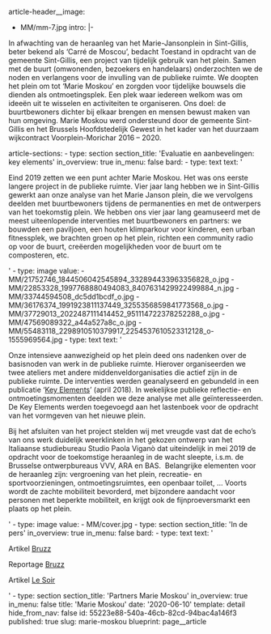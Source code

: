 article-header__image:
  - MM/mm-7.jpg
intro: |-
  <p>In afwachting van de heraanleg van het Marie-Jansonplein in Sint-Gillis, beter bekend als ‘Carré de Moscou’, bedacht Toestand in opdracht van de gemeente Sint-Gillis, een project van tijdelijk gebruik van het plein. Samen met de buurt (omwonenden, bezoekers en handelaars) onderzochten we de noden en verlangens voor de invulling van de publieke ruimte. We doopten het plein om tot ‘Marie Moskou’ en zorgden voor tijdelijke bouwsels die dienden als ontmoetingsplek. Een plek waar iedereen welkom was om ideeën uit te wisselen en activiteiten te organiseren. Ons doel: de buurtbewoners dichter bij elkaar brengen en mensen bewust maken van hun omgeving. Marie Moskou werd ondersteund door de gemeente Sint-Gillis en het Brussels Hoofdstedelijk Gewest in het kader van het duurzaam wijkcontract Voorplein-Morichar 2016 – 2020.
  </p>
article-sections:
  -
    type: section
    section_title: 'Evaluatie en aanbevelingen: key elements'
    in_overview: true
    in_menu: false
    bard:
      -
        type: text
        text: '<p>Eind 2019 zetten we een punt achter Marie Moskou. Het was ons eerste langere project in de publieke ruimte. Vier jaar lang hebben we in Sint-Gillis gewerkt aan onze analyse van het Marie Janson plein, die we vervolgens deelden met buurtbewoners tijdens de permanenties en met de ontwerpers van het toekomstig plein. We hebben ons vier jaar lang geamuseerd met de meest uiteenlopende interventies met buurtbewoners en partners: we bouwden een paviljoen, een houten klimparkour voor kinderen, een urban fitnessplek, we brachten groen op het plein, richten een community radio op voor de buurt, creëerden mogelijkheden voor de buurt om te composteren, etc.&nbsp;<br></p>'
      -
        type: image
        value:
          - MM/21752746_1844506042545894_332894433963356828_o.jpg
          - MM/22853328_1997768880494083_8407631429922499884_n.jpg
          - MM/33744594508_dc5dd1bcdf_o.jpg
          - MM/36176374_1991923811137449_3255356859841773568_o.jpg
          - MM/37729013_2022487111414452_951114722378252288_o.jpg
          - MM/47569089322_a44a527a8c_o.jpg
          - MM/55483118_2298910510379917_2254537610523312128_o-1555969564.jpg
      -
        type: text
        text: '<p>Onze intensieve aanwezigheid op het plein deed ons nadenken over de basisnoden van werk in de publieke ruimte. Hierover organiseerden we twee ateliers met andere middenveldorganisaties die actief zijn in de publieke ruimte. De interventies werden geanalyseerd en gebundeld in een publicatie ‘<a href="https://toestand.be/assets/pdf/14-april-2018-keyelements-nl.compressed.pdf" target="_blank">Key Elements</a>’ (april 2018). In wekelijkse publieke reflectie- en ontmoetingsmomenten deelden we deze analyse met alle geïnteresseerden. De Key Elements werden toegevoegd aan het lastenboek voor de opdracht van het vormgeven van het nieuwe plein.&nbsp;</p><p>Bij het afsluiten van het project stelden wij met vreugde vast dat de echo’s van ons werk duidelijk weerklinken in het gekozen ontwerp van het Italiaanse studiebureau Studio Paola Viganò dat uiteindelijk in mei 2019 de opdracht voor de toekomstige heraanleg in de wacht sleepte, i.s.m. de Brusselse ontwerpbureaus VVV, ARA en BAS. &nbsp;Belangrijke elementen voor de heraanleg zijn: vergroening van het plein, recreatie- en sportvoorzieningen, ontmoetingsruimtes, een openbaar toilet, … Voorts wordt de zachte mobiliteit bevorderd, met bijzondere aandacht voor personen met beperkte mobiliteit, en krijgt ook de fijnproeversmarkt een plaats op het plein.</p>'
      -
        type: image
        value:
          - MM/cover.jpg
  -
    type: section
    section_title: 'In de pers'
    in_overview: true
    in_menu: false
    bard:
      -
        type: text
        text: '<p>Artikel <a href="https://www.bruzz.be/stedenbouw/sint-gillis-krijgt-stadspark-naast-voorplein-2019-05-22" target="_blank">Bruzz</a></p><p>Reportage <a href="https://www.bruzz.be/videoreeks/zaterdag-12-en-zondag-13-mei-2018/video-marie-moskou-buurtbewoners-moeten-plein-opnieuw" target="_blank">Bruzz</a>&nbsp;<br></p><p>Artikel <a href="https://www.lesoir.be/225746/article/2019-05-22/le-pietonnier-du-parvis-de-saint-gilles-va-etre-prolonge-jusqua-la-place-marie" target="_blank">Le Soir</a></p>'
  -
    type: section
    section_title: 'Partners Marie Moskou'
    in_overview: true
    in_menu: false
title: 'Marie Moskou'
date: '2020-06-10'
template: detail
hide_from_nav: false
id: 55223e88-540a-46cb-82cd-94bac4a146f3
published: true
slug: marie-moskou
blueprint: page__article
